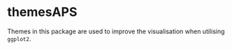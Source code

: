 # themesAPS

Themes in this package are used to improve the visualisation when utilising `ggplot2`.
